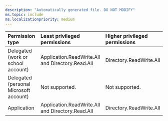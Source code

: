 ```yaml
---
description: "Automatically generated file. DO NOT MODIFY"
ms.topic: include
ms.localizationpriority: medium
---
```


|Permission type|Least privileged permissions|Higher privileged permissions|
|:---|:---|:---|
|Delegated (work or school account)|Application.ReadWrite.All and Directory.Read.All|Directory.ReadWrite.All|
|Delegated (personal Microsoft account)|Not supported.|Not supported.|
|Application|Application.ReadWrite.All and Directory.Read.All|Directory.ReadWrite.All|

